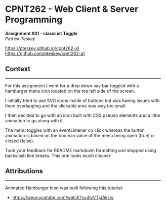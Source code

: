 # CPNT262 - Web Client & Server Programming

**Assignment #01 - classList Toggle**  
*Patrick Teskey*

https://pteskey.github.io/cpnt262-a1  
https://github.com/pteskey/cpnt262-a1

## Context  
---

For this assignment I went for a drop down nav bar toggled with a hamburger menu icon located on the top left side of the screen. 

I initially tried to use SVG icons inside of buttons but was having issues with them overlapping and the clickable area was way too small.

I then decided to go with an icon built with CSS pseudo elements and a little animation to go along with it.

The menu toggles with an eventListener on click whereas the button animation is based on the boolean value of the menu being open (true) or closed (false).

Took your feedback for README markdown formatting and stopped using backslash line breaks. This one looks much cleaner!

## Attributions  
---

Animated Hamburger Icon was built following this tutorial:
- https://www.youtube.com/watch?v=dIyVTjJAkLw